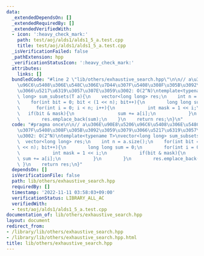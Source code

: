 ```yaml
---
data:
  _extendedDependsOn: []
  _extendedRequiredBy: []
  _extendedVerifiedWith:
  - icon: ':heavy_check_mark:'
    path: test/aoj/alds1/alds1_5_a.test.cpp
    title: test/aoj/alds1/alds1_5_a.test.cpp
  _isVerificationFailed: false
  _pathExtension: hpp
  _verificationStatusIcon: ':heavy_check_mark:'
  attributes:
    links: []
  bundledCode: "#line 2 \"lib/others/exhaustive_search.hpp\"\n\n// a\u306E\u90E8\u5206\
    \u96C6\u5408\u306E\u548C\u306E\u7D44\u307F\u5408\u308F\u305B\u3092\u3059\u3079\
    \u3066\u5217\u6319\u3057\u307E\u3059\u3002: O(2^N)\ntemplate<typename T>\nvector<long\
    \ long> sum_subsets(T a){\n    vector<long long> res;\n    int n = a.size();\n\
    \    for(int bit = 0; bit < (1 << n); bit++){\n        long long sum = 0;\n  \
    \      for(int i = 0; i < n; i++){\n            int mask = 1 << i;\n         \
    \   if(bit & mask){\n                sum += a[i];\n            }\n        }\n\
    \        res.emplace_back(sum);\n    }\n    return res;\n}\n"
  code: "#pragma once\n\n// a\u306E\u90E8\u5206\u96C6\u5408\u306E\u548C\u306E\u7D44\
    \u307F\u5408\u308F\u305B\u3092\u3059\u3079\u3066\u5217\u6319\u3057\u307E\u3059\
    \u3002: O(2^N)\ntemplate<typename T>\nvector<long long> sum_subsets(T a){\n  \
    \  vector<long long> res;\n    int n = a.size();\n    for(int bit = 0; bit < (1\
    \ << n); bit++){\n        long long sum = 0;\n        for(int i = 0; i < n; i++){\n\
    \            int mask = 1 << i;\n            if(bit & mask){\n               \
    \ sum += a[i];\n            }\n        }\n        res.emplace_back(sum);\n   \
    \ }\n    return res;\n}"
  dependsOn: []
  isVerificationFile: false
  path: lib/others/exhaustive_search.hpp
  requiredBy: []
  timestamp: '2022-11-11 03:58:03+09:00'
  verificationStatus: LIBRARY_ALL_AC
  verifiedWith:
  - test/aoj/alds1/alds1_5_a.test.cpp
documentation_of: lib/others/exhaustive_search.hpp
layout: document
redirect_from:
- /library/lib/others/exhaustive_search.hpp
- /library/lib/others/exhaustive_search.hpp.html
title: lib/others/exhaustive_search.hpp
---
```

